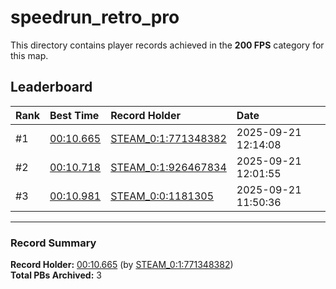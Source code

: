 # speedrun_retro_pro

This directory contains player records achieved in the **200 FPS** category for this map.

## Leaderboard

| Rank | Best Time | Record Holder | Date                |
| :--- | :-------- | :------------ | :------------------ |
| #1   | [00:10.665](./00010665_STEAM_0_1_771348382_20250921-121408.zip) | [STEAM_0:1:771348382](https://speedrun16.com/profile/STEAM_0:1:771348382)   | 2025-09-21 12:14:08 |
| #2   | [00:10.718](./00010718_STEAM_0_1_926467834_20250921-120155.zip) | [STEAM_0:1:926467834](https://speedrun16.com/profile/STEAM_0:1:926467834)   | 2025-09-21 12:01:55 |
| #3   | [00:10.981](./00010981_STEAM_0_0_1181305_20250921-115036.zip) | [STEAM_0:0:1181305](https://speedrun16.com/profile/STEAM_0:0:1181305)   | 2025-09-21 11:50:36 |

---

### Record Summary
**Record Holder:** [00:10.665](./00010665_STEAM_0_1_771348382_20250921-121408.zip) (by [STEAM_0:1:771348382](https://speedrun16.com/profile/STEAM_0:1:771348382))  
**Total PBs Archived:** 3